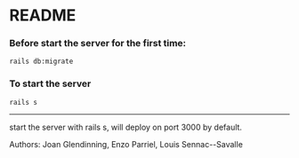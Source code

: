 # README

### Before start the server for the first time:
```rails db:migrate```

### To start the server
``rails s``

---
start the server with rails s, will deploy on port 3000 by default.


Authors: Joan Glendinning, Enzo Parriel, Louis Sennac--Savalle 

